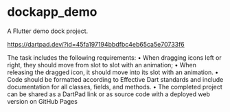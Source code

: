 # dockapp_demo

A Flutter demo dock project.

https://dartpad.dev/?id=45fa197194bbdfbc4eb65ca5e70733f6


The task includes the following requirements:
• When dragging icons left or right, they should  move from slot to slot with an animation;
• When releasing the dragged icon, it should move into its slot with an animation.
• Code should be formatted according to Effective Dart standards and include documentation for all classes, fields, and methods.
• The completed project can be shared as a DartPad link or as source code with a deployed web version on GitHub Pages